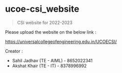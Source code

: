 # ucoe-csi_website

> CSI website for 2022-2023

Please upload the website on the below link :

https://universalcollegeofengineering.edu.in/UCOECSI/

Creator : 
 - Sahil Jadhav (TE - AIML) - 8652022341
 - Akshat Khair (TE - IT) - 8378996992
